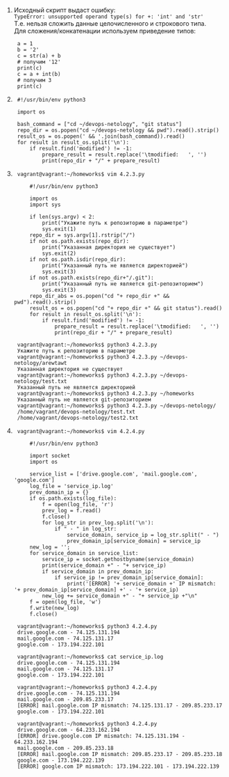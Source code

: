 1. Исходный скрипт выдаст ошибку:  
`TypeError: unsupported operand type(s) for +: 'int' and 'str'`  
Т.е. нельзя сложить данные целочисленного и строкового типа.  
Для сложения/конкатенации используем приведение типов:

        a = 1
        b = '2'
        c = str(a) + b
        # получим '12'
        print(c)
        c = a + int(b)
        # получим 3
        print(c)

2.
        #!/usr/bin/env python3
        
        import os
        
        bash_command = ["cd ~/devops-netology", "git status"]
        repo_dir = os.popen("cd ~/devops-netology && pwd").read().strip()
        result_os = os.popen(' && '.join(bash_command)).read()
        for result in result_os.split('\n'):
            if result.find('modified') != -1:
                prepare_result = result.replace('\tmodified:   ', '')
                print(repo_dir + "/" + prepare_result)

3.
        vagrant@vagrant:~/homeworks$ vim 4.2.3.py
        
            #!/usr/bin/env python3
            
            import os
            import sys
            
            if len(sys.argv) < 2:
                print("Укажите путь к репозиторию в параметре")
                sys.exit(1)
            repo_dir = sys.argv[1].rstrip("/")
            if not os.path.exists(repo_dir):
                print("Указанная директория не существует")
                sys.exit(2)
            if not os.path.isdir(repo_dir):
                print("Указанный путь не является директорией")
                sys.exit(3)
            if not os.path.exists(repo_dir+"/.git"):
                print("Указанный путь не является git-репозиторием")
                sys.exit(3)
            repo_dir_abs = os.popen("cd "+ repo_dir +" && pwd").read().strip()
            result_os = os.popen("cd "+ repo_dir +" && git status").read()
            for result in result_os.split('\n'):
                if result.find('modified') != -1:
                    prepare_result = result.replace('\tmodified:   ', '')
                    print(repo_dir + "/" + prepare_result)
        
        vagrant@vagrant:~/homeworks$ python3 4.2.3.py
        Укажите путь к репозиторию в параметре
        vagrant@vagrant:~/homeworks$ python3 4.2.3.py ~/devops-netology/arewtawt
        Указанная директория не существует
        vagrant@vagrant:~/homeworks$ python3 4.2.3.py ~/devops-netology/test.txt
        Указанный путь не является директорией
        vagrant@vagrant:~/homeworks$ python3 4.2.3.py ~/homeworks
        Указанный путь не является git-репозиторием
        vagrant@vagrant:~/homeworks$ python3 4.2.3.py ~/devops-netology/
        /home/vagrant/devops-netology/test.txt
        /home/vagrant/devops-netology/test2.txt

4.
        vagrant@vagrant:~/homeworks$ vim 4.2.4.py

            #!/usr/bin/env python3
            
            import socket
            import os
            
            service_list = ['drive.google.com', 'mail.google.com', 'google.com']
            log_file = 'service_ip.log'
            prev_domain_ip = {}
            if os.path.exists(log_file):
                f = open(log_file, 'r')
                prev_log = f.read()
                f.close()
                for log_str in prev_log.split('\n'):
                    if " - " in log_str:
                        service_domain, service_ip = log_str.split(" - ")
                        prev_domain_ip[service_domain] = service_ip
            new_log = '';
            for service_domain in service_list:
                service_ip = socket.gethostbyname(service_domain)
                print(service_domain +" - "+ service_ip)
                if service_domain in prev_domain_ip:
                    if service_ip != prev_domain_ip[service_domain]:
                        print('[ERROR] '+ service_domain +' IP mismatch: '+ prev_domain_ip[service_domain] +' - '+ service_ip)
                new_log += service_domain +" - "+ service_ip +"\n"
            f = open(log_file, 'w')
            f.write(new_log)
            f.close()

        vagrant@vagrant:~/homeworks$ python3 4.2.4.py
        drive.google.com - 74.125.131.194
        mail.google.com - 74.125.131.17
        google.com - 173.194.222.101
        
        vagrant@vagrant:~/homeworks$ cat service_ip.log
        drive.google.com - 74.125.131.194
        mail.google.com - 74.125.131.17
        google.com - 173.194.222.101
        
        vagrant@vagrant:~/homeworks$ python3 4.2.4.py
        drive.google.com - 74.125.131.194
        mail.google.com - 209.85.233.17
        [ERROR] mail.google.com IP mismatch: 74.125.131.17 - 209.85.233.17
        google.com - 173.194.222.101
        
        vagrant@vagrant:~/homeworks$ python3 4.2.4.py
        drive.google.com - 64.233.162.194
        [ERROR] drive.google.com IP mismatch: 74.125.131.194 - 64.233.162.194
        mail.google.com - 209.85.233.18
        [ERROR] mail.google.com IP mismatch: 209.85.233.17 - 209.85.233.18
        google.com - 173.194.222.139
        [ERROR] google.com IP mismatch: 173.194.222.101 - 173.194.222.139
